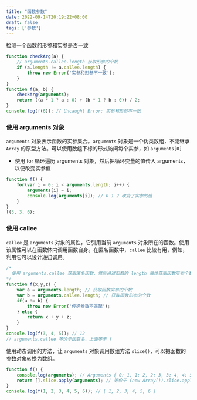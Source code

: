```yaml
---
title: "函数参数"
date: 2022-09-14T20:19:22+08:00
draft: false
tags: ['参数']
---
```


检测一个函数的形参和实参是否一致

```js
function checkArg(a) {
    // arguments.callee.length 获取形参的个数
    if (a.length != a.callee.length) {
        throw new Error('实参和形参不一致');
    }
}
function f(a, b) {
    checkArg(arguments);
    return ((a * 1 ? a : 0) + (b * 1 ? b : 0)) / 2;
}
console.log(f(6)); // Uncaught Error: 实参和形参不一致
```

### 使用 arguments 对象

`arguments` 对象表示函数的实参集合。`arguments` 对象是一个伪类数组，不能继承 `Array` 的原型方法。可以使用数组下标的形式访问每个实参，如 `arguments[0]`

- 使用 for 循环遍历 arguments 对象，然后把循环变量的值传入 arguments，以便改变实参值

```js
function f() {
    for(var i = 0; i < arguments.length; i++) {
        arguments[i] = i;
        console.log(arguments[i]); // 0 1 2 改变了实参的值
    }
}
f(3, 3, 6); 
```

### 使用 callee

`callee` 是 `arguments` 对象的属性，它引用当前 `arguments` 对象所在的函数。使用该属性可以在函数体内调用函数自身。在匿名函数中，`callee` 比较有用，例如，利用它可以设计递归调用。

```js
/*
  使用 arguments.callee 获取匿名函数，然后通过函数的 length 属性获取函数形参个数，最后比较实参和形参的个数。
*/
function f(x,y,z) {
    var a = arguments.length; // 获取函数实参的个数
    var b = arguments.callee.length; // 获取函数形参的个数
    if(a != b) {
        throw new Error('传递参数不匹配');
    } else {
        return x + y + z;
    }
}
console.log(f(3, 4, 5)); // 12
// arguments.callee 等价于函数名，上面等于 f
```

使用动态调用的方法，让 `arguments` 对象调用数组方法 `slice()`，可以把函数的参数对象转换为数组。

```js
function f() {
    console.log(arguments); // Arguments { 0: 1, 1: 2, 2: 3, 3: 4, 4: 5, 5: 6, … }
    return [].slice.apply(arguments); // 等价于 (new Array()).slice.apply(arguments)  // 等价于 Array.from(arguments)
}
console.log(f(1, 2, 3, 4, 5, 6)); // [ 1, 2, 3, 4, 5, 6 ]
```